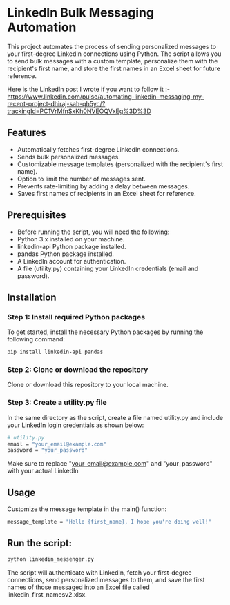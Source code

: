 # LinkedIn Bulk Messaging Automation

This project automates the process of sending personalized messages to your first-degree LinkedIn connections using Python. The script allows you to send bulk messages with a custom template, personalize them with the recipient's first name, and store the first names in an Excel sheet for future reference.

Here is the LinkedIn post I wrote if you want to follow it :- https://www.linkedin.com/pulse/automating-linkedin-messaging-my-recent-project-dhiraj-sah-qh5yc/?trackingId=PC1VrMfnSxKh0NVEOQVxEg%3D%3D

## Features
- Automatically fetches first-degree LinkedIn connections.
- Sends bulk personalized messages.
- Customizable message templates (personalized with the recipient's first name).
- Option to limit the number of messages sent.
- Prevents rate-limiting by adding a delay between messages.
- Saves first names of recipients in an Excel sheet for reference.

## Prerequisites
- Before running the script, you will need the following:
- Python 3.x installed on your machine.
- linkedin-api Python package installed.
- pandas Python package installed.
- A LinkedIn account for authentication.
- A file (utility.py) containing your LinkedIn credentials (email and password).

## Installation

### Step 1: Install required Python packages

To get started, install the necessary Python packages by running the following command:

```bash
pip install linkedin-api pandas
```
###  Step 2: Clone or download the repository
Clone or download this repository to your local machine.

### Step 3: Create a utility.py file
In the same directory as the script, create a file named utility.py and include your LinkedIn login credentials as shown below:
```bash
# utility.py
email = "your_email@example.com"
password = "your_password"
```
Make sure to replace "your_email@example.com" and "your_password" with your actual LinkedIn

## Usage
Customize the message template in the main() function:

```bash
message_template = "Hello {first_name}, I hope you're doing well!"
```
## Run the script:

```bash
python linkedin_messenger.py
```
The script will authenticate with LinkedIn, fetch your first-degree connections, send personalized messages to them, and save the first names of those messaged into an Excel file called linkedin_first_namesv2.xlsx.
